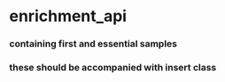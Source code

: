# enrichment_api
### containing first and essential samples
### these should be accompanied with insert class
